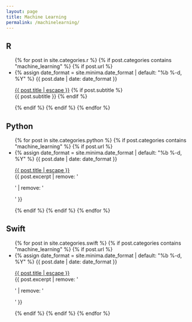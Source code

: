 ```yaml
---
layout: page
title: Machine Learning
permalink: /machinelearning/
---
```

## R
  <ul class="post-list">
      {% for post in site.categories.r %}
        {% if post.categories contains "machine_learning" %}
            {% if post.url %}
            <li>
            {% assign date_format = site.minima.date_format | default: "%b %-d, %Y" %}
            <span class="post-meta">{{ post.date | date: date_format }}</span>
          <p>
            <a class="post-content" href="{{ post.url | relative_url }}">{{ post.title | escape }}</a>
          {% if post.subtitle %}
              <br>
              {{ post.subtitle }}
          {% endif %}
          </p>
            </li>
        {% endif %}
      {% endif %}
    {% endfor %}
  </ul>


## Python
  <ul class="post-list">
      {% for post in site.categories.python %}
        {% if post.categories contains "machine_learning" %}
            {% if post.url %}
            <li>
            {% assign date_format = site.minima.date_format | default: "%b %-d, %Y" %}
            <span class="post-meta">{{ post.date | date: date_format }}</span>
          <p>
            <a class="post-content" href="{{ post.url | relative_url }}">{{ post.title | escape }}</a>
            <br>{{ post.excerpt | remove: '<p>' | remove: '</p>' }}
          </p>
            </li>
        {% endif %}
      {% endif %}
    {% endfor %}
  </ul>

## Swift
  <ul class="post-list">
      {% for post in site.categories.swift %}
        {% if post.categories contains "machine_learning" %}
            {% if post.url %}
            <li>
            {% assign date_format = site.minima.date_format | default: "%b %-d, %Y" %}
            <span class="post-meta">{{ post.date | date: date_format }}</span>
          <p>
            <a class="post-content" href="{{ post.url | relative_url }}">{{ post.title | escape }}</a>
            <br>{{ post.excerpt | remove: '<p>' | remove: '</p>' }}
          </p>
            </li>
        {% endif %}
      {% endif %}
    {% endfor %}
  </ul>


